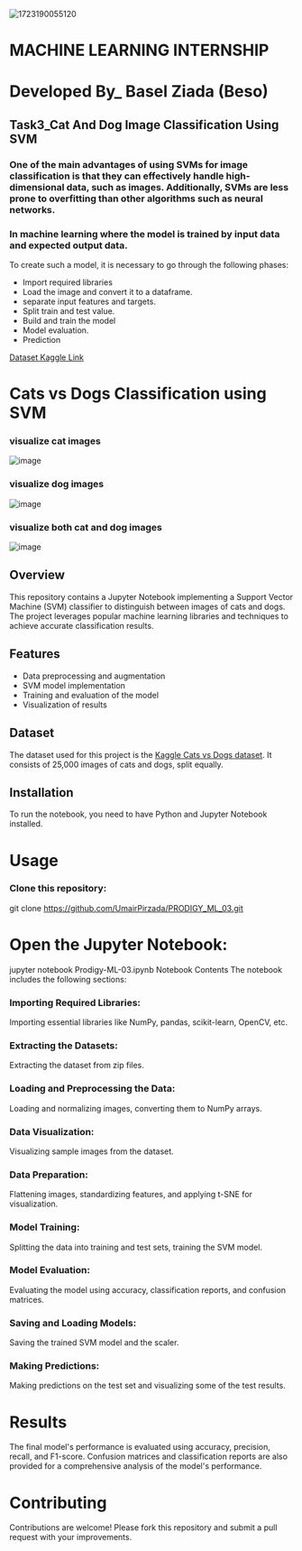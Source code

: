 ![1723190055120](https://github.com/user-attachments/assets/543fc028-bbe1-41e3-8e87-ea3e758d21e5)

# MACHINE LEARNING INTERNSHIP

# Developed By_ Basel Ziada (Beso)
## Task3_Cat And Dog Image Classification Using SVM 
### One of the main advantages of using SVMs for image classification is that they can effectively handle high-dimensional data, such as images. Additionally, SVMs are less prone to overfitting than other algorithms such as neural networks.

### In machine learning where the model is trained by input data and expected output data.

  To create such a model, it is necessary to go through the following phases:
  
* Import required libraries
* Load the image and convert it to a dataframe.
* separate input features and targets.
* Split train and test value.
* Build and train the model
* Model evaluation.
* Prediction

<a href="https://www.kaggle.com/c/dogs-vs-cats/data">Dataset Kaggle Link</a>







# Cats vs Dogs Classification using SVM
### visualize cat images

 ![image](https://github.com/user-attachments/assets/d0f68100-f16b-4ad1-983a-97c92f3a4e36)
 
### visualize dog images

 ![image](https://github.com/user-attachments/assets/b8bf562f-5a07-46e2-bb15-a4fd9b2e3a69)
 
### visualize both cat and dog images

![image](https://github.com/user-attachments/assets/053ea4d6-66cf-4985-a0bb-a615b571b0ab)

## Overview
This repository contains a Jupyter Notebook implementing a Support Vector Machine (SVM) classifier to distinguish between images of cats and dogs. The project leverages popular machine learning libraries and techniques to achieve accurate classification results.

## Features
- Data preprocessing and augmentation
- SVM model implementation
- Training and evaluation of the model
- Visualization of results

## Dataset
The dataset used for this project is the [Kaggle Cats vs Dogs dataset](https://www.kaggle.com/competitions/dogs-vs-cats). It consists of 25,000 images of cats and dogs, split equally.

## Installation
To run the notebook, you need to have Python and Jupyter Notebook installed.

# Usage
### Clone this repository:
git clone https://github.com/UmairPirzada/PRODIGY_ML_03.git
# Open the Jupyter Notebook:
jupyter notebook Prodigy-ML-03.ipynb
Notebook Contents
The notebook includes the following sections:

### Importing Required Libraries:
Importing essential libraries like NumPy, pandas, scikit-learn, OpenCV, etc.
### Extracting the Datasets: 
Extracting the dataset from zip files.

### Loading and Preprocessing the Data:
Loading and normalizing images, converting them to NumPy arrays.

### Data Visualization:
Visualizing sample images from the dataset.

### Data Preparation:
Flattening images, standardizing features, and applying t-SNE for visualization.

### Model Training: 
Splitting the data into training and test sets, training the SVM model.

### Model Evaluation: 
Evaluating the model using accuracy, classification reports, and confusion matrices.

### Saving and Loading Models: 
Saving the trained SVM model and the scaler.

### Making Predictions:
Making predictions on the test set and visualizing some of the test results.

# Results
The final model's performance is evaluated using accuracy, precision, recall, and F1-score. Confusion matrices and classification reports are also provided for a comprehensive analysis of the model's performance.

# Contributing
Contributions are welcome! Please fork this repository and submit a pull request with your improvements.
